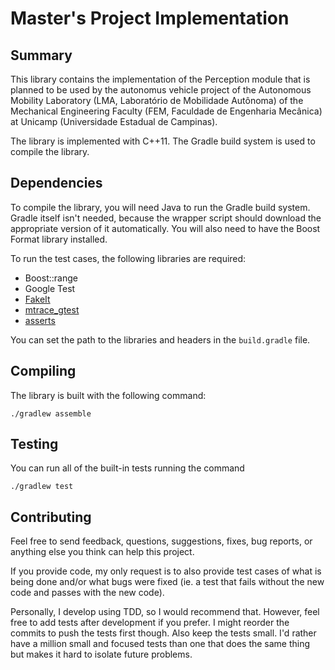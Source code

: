 # Master's Project Implementation #

## Summary

This library contains the implementation of the Perception module that
is planned to be used by the autonomus vehicle project of the Autonomous
Mobility Laboratory (LMA, Laboratório de Mobilidade Autônoma) of the
Mechanical Engineering Faculty (FEM, Faculdade de Engenharia Mecânica)
at Unicamp (Universidade Estadual de Campinas).

The library is implemented with C++11. The Gradle build system is used
to compile the library.

## Dependencies

To compile the library, you will need Java to run the Gradle build
system. Gradle itself isn't needed, because the wrapper script should
download the appropriate version of it automatically.  You will also
need to have the Boost Format library installed.

To run the test cases, the following libraries are required:

- Boost::range
- Google Test
- [FakeIt](https://github.com/eranpeer/FakeIt)
- [mtrace_gtest](https://bitbucket.org/jvff/mtrace_gtest)
- [asserts](https://bitbucket.org/jvff/asserts)

You can set the path to the libraries and headers in the `build.gradle`
file.

## Compiling

The library is built with the following command:

    ./gradlew assemble

## Testing

You can run all of the built-in tests running the command

    ./gradlew test

## Contributing

Feel free to send feedback, questions, suggestions, fixes, bug reports,
or anything else you think can help this project.

If you provide code, my only request is to also provide test cases of
what is being done and/or what bugs were fixed (ie. a test that fails
without the new code and passes with the new code).

Personally, I develop using TDD, so I would recommend that. However,
feel free to add tests after development if you prefer. I might reorder
the commits to push the tests first though. Also keep the tests small.
I'd rather have a million small and focused tests than one that does the
same thing but makes it hard to isolate future problems.
